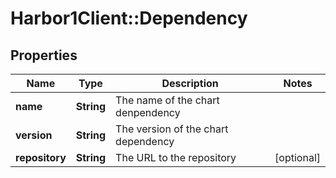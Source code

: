 # Harbor1Client::Dependency

## Properties
Name | Type | Description | Notes
------------ | ------------- | ------------- | -------------
**name** | **String** | The name of the chart denpendency | 
**version** | **String** | The version of the chart dependency | 
**repository** | **String** | The URL to the repository | [optional] 



